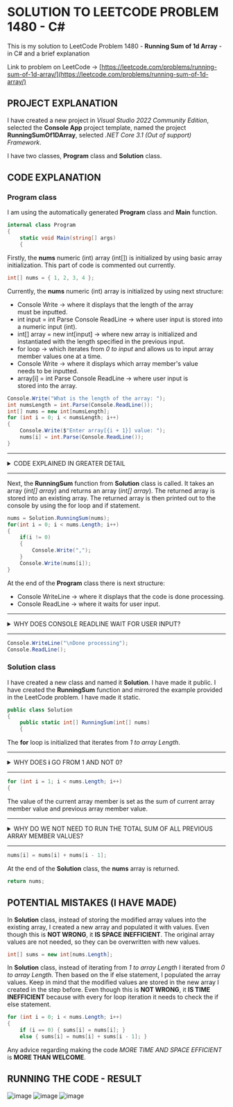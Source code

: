# SOLUTION TO LEETCODE PROBLEM 1480 - C#

This is my solution to LeetCode Problem 1480 - **Running Sum of 1d Array** - in C# and a brief explanation

Link to problem on LeetCode -> [https://leetcode.com/problems/running-sum-of-1d-array/](https://leetcode.com/problems/running-sum-of-1d-array/)

## PROJECT EXPLANATION

I have created a new project in _Visual Studio 2022 Community Edition_, selected the **Console App** project template, named the project **RunningSumOf1DArray**, selected _.NET Core 3.1 (Out of support) Framework_.

I have two classes, **Program** class and **Solution** class.

## CODE EXPLANATION

### Program class 

I am using the automatically generated **Program** class and **Main** function.

```cs
internal class Program
{
    static void Main(string[] args)
    {
```

Firstly, the **nums** numeric (int) array (int[]) is initialized by using basic array initialization. This part of code is commented out currently.

```cs
int[] nums = { 1, 2, 3, 4 };
```

Currently, the **nums** numeric (int) array is initialized by using next structure:

- Console Write -> where it displays that the length of the array must be inputted.
- int input = int Parse Console ReadLine -> where user input is stored into a numeric input (int).
- int[] array = new int[input] -> where new array is initialized and instantiated with the length specified in the previous input.
- for loop -> which iterates from _0 to input_ and allows us to input array member values one at a time.
- Console Write -> where it displays which array member's value needs to be inputted.
- array[i] = int Parse Console ReadLine -> where user input is stored into the array.

```cs
Console.Write("What is the length of the array: ");
int numsLength = int.Parse(Console.ReadLine());
int[] nums = new int[numsLength];
for (int i = 0; i < numsLength; i++)
{
    Console.Write($"Enter array[{i + 1}] value: ");
    nums[i] = int.Parse(Console.ReadLine());
}
```

---

<details>
<summary>CODE EXPLAINED IN GREATER DETAIL</summary><br>
- When initializing an array and at once filling it with values, notice that array Length does not need to be specified. This is because the Length of the array is implied by the number of values provided. Also, array does not need to be specifically instantiated (new int[input]). This is because instantiation is implied.<br><br>
- When initializing an array first before filling it with values, array Length needs to be specified and array needs to be specifically instantiated (new int[input]).<br><br>
- Console.ReadLine always takes user input in a text format (string) . To convert the text input (string) into a numeric input (int) -> int Parse needs to be used.<br><br>
- Array members can be accessed by using array[i].<br>
</details>

---

Next, the **RunningSum** function from **Solution** class is called. It takes an array (_int[] array_) and returns an array (_int[] array_). The returned array is stored into an existing array. The returned array is then printed out to the console by using the for loop and if statement.

```cs
nums = Solution.RunningSum(nums);
for(int i = 0; i < nums.Length; i++)
{
    if(i != 0)
    {
        Console.Write(",");
    }
    Console.Write(nums[i]);
}
```

At the end of the **Program** class there is next structure:

- Console WriteLine -> where it displays that the code is done processing.
- Console ReadLine -> where it waits for user input.

---

<details>
<summary>WHY DOES CONSOLE READLINE WAIT FOR USER INPUT?</summary><br>
To stop the code from automatically completing and exiting and us not being able to check the result of the code.<br>
</details>

---

```cs
Console.WriteLine("\nDone processing");
Console.ReadLine();
```

### Solution class 

I have created a new class and named it **Solution**. I have made it public. I have created the **RunningSum** function and mirrored the example provided in the LeetCode problem. I have made it static.

```cs
public class Solution
{
    public static int[] RunningSum(int[] nums)
    {
```

The **for** loop is initialized that iterates from _1 to array Length_.

---

<details>
<summary>WHY DOES <strong>i</strong> GO FROM 1 AND NOT 0? </summary><br>
Because the first array member value remains the same.<br>
</details>

---

```cs
for (int i = 1; i < nums.Length; i++)
{
```

The value of the current array member is set as the sum of current array member value and previous array member value.

---

<details>
<summary>WHY DO WE NOT NEED TO RUN THE TOTAL SUM OF ALL PREVIOUS ARRAY MEMBER VALUES? </summary><br>
Because the value of the previous array member already contains the total sum of all previous array member values.<br>
</details>

---

```cs
nums[i] = nums[i] + nums[i - 1];
```

At the end of the **Solution** class, the **nums** array is returned.

```cs
return nums;
```

## POTENTIAL MISTAKES (I HAVE MADE)

In **Solution** class, instead of storing the modified array values into the existing array, I created a new array and populated it with values. Even though this is **NOT WRONG**, it **IS SPACE INEFFICIENT**. The original array values are not needed, so they can be overwritten with new values.

```cs
int[] sums = new int[nums.Length];
```

In **Solution** class, instead of iterating from _1 to array Length_ I iterated from _0 to array Length_. Then based on the if else statement, I populated the array values. Keep in mind that the modified values are stored in the new array I created in the step before. Even though this is **NOT WRONG**, it **IS TIME INEFFICIENT** because with every for loop iteration it needs to check the if else statement.

```cs
for (int i = 0; i < nums.Length; i++)
{
    if (i == 0) { sums[i] = nums[i]; }
    else { sums[i] = nums[i] + sums[i - 1]; }
```
Any advice regarding making the code _MORE TIME AND SPACE EFFICIENT_ is **MORE THAN WELCOME**.

## RUNNING THE CODE - RESULT

![image](https://github.com/jerkdavi/LeetCode-Problem-1480-Solution-CSharp/assets/75536158/6ea62122-f6c8-43e9-8b9b-99982cc79789) ![image](https://github.com/jerkdavi/LeetCode-Problem-1480-Solution-CSharp/assets/75536158/8379897d-fa89-43ba-b50e-2825047b76a6) ![image](https://github.com/jerkdavi/LeetCode-Problem-1480-Solution-CSharp/assets/75536158/182345d8-b101-493b-91cd-591a9484280c)
